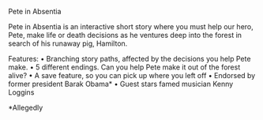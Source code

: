 Pete in Absentia

Pete in Absentia is an interactive short story where you must help our hero, Pete, make life or death decisions as he ventures deep into the forest in search of his runaway pig, Hamilton.

Features:
• Branching story paths, affected by the decisions you help Pete make.
• 5 different endings. Can you help Pete make it out of the forest alive?
• A save feature, so you can pick up where you left off
• Endorsed by former president Barak Obama*
• Guest stars famed musician Kenny Loggins

*Allegedly